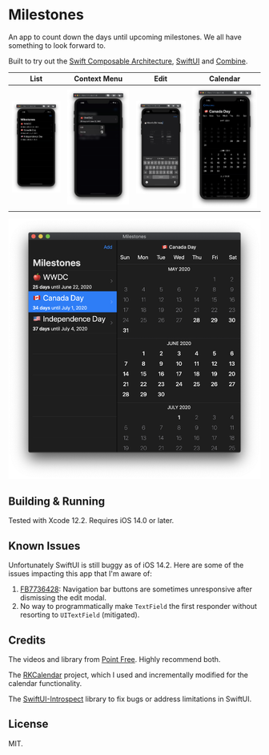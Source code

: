 # Milestones

An app to count down the days until upcoming milestones. We all have something to look forward to.

Built to try out the [Swift Composable Architecture][tca], [SwiftUI][swiftui] and [Combine][combine].

| List | Context Menu | Edit | Calendar |
| ---- | ------------ | ---- | -------- |
|![](images/iphone-1.png)|![](images/iphone-2.png)|![](images/iphone-3.png)|![](images/iphone-4.png)|

![](images/mac.png)

## Building & Running

Tested with Xcode 12.2. Requires iOS 14.0 or later.

## Known Issues

Unfortunately SwiftUI is still buggy as of iOS 14.2. Here are some of the issues impacting this app
that I'm aware of:

1. [FB7736428][FB7736428]: Navigation bar buttons are sometimes unresponsive after dismissing the edit modal.
2. No way to programmatically make `TextField` the first responder without resorting to `UITextField` (mitigated).

## Credits

The videos and library from [Point Free][point-free]. Highly recommend both.

The [RKCalendar][rkcalendar] project, which I used and incrementally modified for the calendar functionality.

The [SwiftUI-Introspect][introspect] library to fix bugs or address limitations in SwiftUI.

## License

MIT.

[tca]: https://github.com/pointfreeco/swift-composable-architecture
[swiftui]: https://developer.apple.com/xcode/swiftui/
[combine]: https://developer.apple.com/documentation/combine
[FB7736428]: https://gist.github.com/jpsim/9bea8715291850e0bc3c6042eee10db5
[point-free]: https://www.pointfree.co
[rkcalendar]: https://github.com/RaffiKian/RKCalendar
[introspect]: https://github.com/siteline/SwiftUI-Introspect
